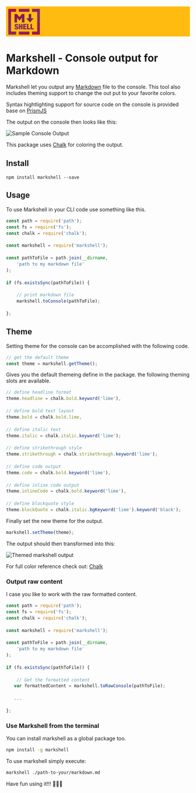 ![Markshell Logo](https://github.com/StfBauer/markshell/blob/master/assets/markshell-banner.png?raw=true "Markshell Banner")

# Markshell - Console output for Markdown

Markshell let you output any [Markdown](https://github.com/adam-p/markdown-here/wiki/Markdown-Cheatsheet) file to the console. This tool also includes theming support to change the out put to your favorite colors.

Syntax hightlighting support for source code on the console is provided base on [PrismJS](https://prismjs.com)

The output on the console then looks like this:

![Sample Console Output][markshell]

This package uses [Chalk](https://www.npmjs.com/package/chalk) for coloring the output.

## Install

```shell
npm install markshell --save
```

## Usage

To use Markshell in your CLI code use something like this.

```javascript
const path = require('path');
const fs = require('fs');
const chalk = require('chalk');

const markshell = require('markshell');

const pathToFile = path.join(__dirname,
    'path to my markdown file'
);

if (fs.existsSync(pathToFile)) {

    // print markdown file
    markshell.toConsole(pathToFile);

};
```

## Theme

Setting theme for the console can be accomplished with the following code.

```javascript
// get the default theme
const theme = markshell.getTheme();
```

Gives you the default themeing define in the package. the following theming slots are available.

```javascript
// define headline format
theme.headline = chalk.bold.keyword('lime'),

// define bold text layout
theme.bold = chalk.bold.lime,

// define italic text
theme.italic = chalk.italic.keyword('lime');

// define strikethrough style
theme.strikethrough = chalk.strikethrough.keyword('lime');

// define code output
theme.code = chalk.bold.keyword('lime'),

// define inline code output
theme.inlineCode = chalk.bold.keyword('lime'),

// define blockquote style
theme.blockQuote = chalk.italic.bgKeyword('lime').keyword('black');
```

Finally set the new theme for the output.

```javascript
markshell.setTheme(theme);
```

The output should then transformed into this:

![Themed markshell output][themed-markshell]

For full color reference check out: [Chalk](https://www.npmjs.com/package/chalk) 

### Output raw content

I case you like to work with the raw formatted content.

```javascript
const path = require('path');
const fs = require('fs');
const chalk = require('chalk');

const markshell = require('markshell');

const pathToFile = path.join(__dirname,
    'path to my markdown file'
);

if (fs.existsSync(pathToFile)) {

    // Get the formatted content
   var formattedContent = markshell.toRawConsole(pathToFile);

   ...

};
```

### Use Markshell from the terminal

You can install markshell as a global package too.

```bash
npm install -g markshell
```

To use markshell simply execute:

```bash
markshell ./path-to-your/markdown.md
```


Have fun using it!!! 🖤🖤🖤

[markshell]: https://n8d.at/wp-content/uploads/2020/06/console-output.png
[themed-markshell]: https://n8d.at/wp-content/uploads/2020/06/themed-console-output.png
